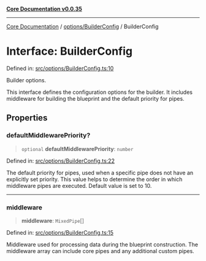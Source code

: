 [**Core Documentation v0.0.35**](../../../README.md)

***

[Core Documentation](../../../modules.md) / [options/BuilderConfig](../README.md) / BuilderConfig

# Interface: BuilderConfig

Defined in: [src/options/BuilderConfig.ts:10](https://github.com/stonemjs/core/blob/c9d95b58ccfb8efcaba0bed7bbf19084836cc28d/src/options/BuilderConfig.ts#L10)

Builder options.

This interface defines the configuration options for the builder.
It includes middleware for building the blueprint and the default priority for pipes.

## Properties

### defaultMiddlewarePriority?

> `optional` **defaultMiddlewarePriority**: `number`

Defined in: [src/options/BuilderConfig.ts:22](https://github.com/stonemjs/core/blob/c9d95b58ccfb8efcaba0bed7bbf19084836cc28d/src/options/BuilderConfig.ts#L22)

The default priority for pipes, used when a specific pipe does not have an explicitly set priority.
This value helps to determine the order in which middleware pipes are executed.
Default value is set to 10.

***

### middleware

> **middleware**: `MixedPipe`[]

Defined in: [src/options/BuilderConfig.ts:15](https://github.com/stonemjs/core/blob/c9d95b58ccfb8efcaba0bed7bbf19084836cc28d/src/options/BuilderConfig.ts#L15)

Middleware used for processing data during the blueprint construction.
The middleware array can include core pipes and any additional custom pipes.
